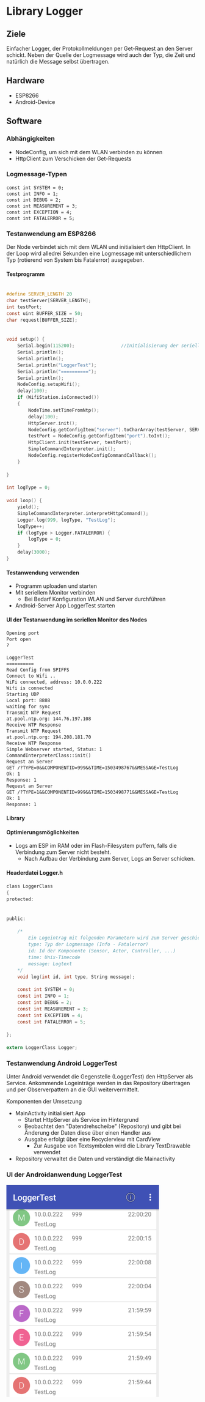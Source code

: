 # Library Logger

## Ziele

Einfacher Logger, der Protokollmeldungen per Get-Request an den Server schickt. Neben der Quelle der Logmessage wird auch der Typ, die Zeit und natürlich die Message selbst übertragen.

## Hardware

- ESP8266
- Android-Device

## Software

### Abhängigkeiten

- NodeConfig, um sich mit dem WLAN verbinden zu können
- HttpClient zum Verschicken der Get-Requests

### Logmessage-Typen

	const int SYSTEM = 0;
	const int INFO = 1;
	const int DEBUG = 2;
	const int MEASUREMENT = 3;
	const int EXCEPTION = 4;
	const int FATALERROR = 5;


### Testanwendung am ESP8266

Der Node verbindet sich mit dem WLAN und initialisiert den HttpClient.
In der Loop wird alledrei Sekunden eine Logmessage mit unterschiedlichem Typ (rotierend von System bis Fatalerror) ausgegeben.

#### Testprogramm

````c

#define SERVER_LENGTH 20
char testServer[SERVER_LENGTH];
int testPort;
const uint BUFFER_SIZE = 50;
char request[BUFFER_SIZE];


void setup() {
	Serial.begin(115200);                 //Initialisierung der seriellen Schnittstelle
	Serial.println();
	Serial.println();
	Serial.println("LoggerTest");
	Serial.println("==========");
	Serial.println();
	NodeConfig.setupWifi();
	delay(100);
	if (WifiStation.isConnected())
	{
		NodeTime.setTimeFromNtp();
		delay(100);
		HttpServer.init();
		NodeConfig.getConfigItem("server").toCharArray(testServer, SERVER_LENGTH);
		testPort = NodeConfig.getConfigItem("port").toInt();
		HttpClient.init(testServer, testPort);
		SimpleCommandInterpreter.init();
		NodeConfig.registerNodeConfigCommandCallback();
	}

}

int logType = 0;

void loop() {
	yield();
	SimpleCommandInterpreter.interpretHttpCommand();
	Logger.log(999, logType, "TestLog");
	logType++;
	if (logType > Logger.FATALERROR) {
		logType = 0;
	}
	delay(3000);
}
````

#### Testanwendung verwenden

- Programm uploaden und starten
- Mit seriellem Monitor verbinden
	- Bei Bedarf Konfiguration WLAN und Server durchführen
- Android-Server App LoggerTest starten

#### UI der Testanwendung im seriellen Monitor des Nodes

````
Opening port
Port open
?

LoggerTest
==========
Read Config from SPIFFS
Connect to Wifi ..
WiFi connected, address: 10.0.0.222
Wifi is connected
Starting UDP
Local port: 8888
waiting for sync
Transmit NTP Request
at.pool.ntp.org: 144.76.197.108
Receive NTP Response
Transmit NTP Request
at.pool.ntp.org: 194.208.181.70
Receive NTP Response
Simple Webserver started, Status: 1
CommandInterpreterClass::init()
Request an Server
GET /?TYPE=0&&COMPONENTID=999&&TIME=1503498767&&MESSAGE=TestLog
Ok: 1
Response: 1
Request an Server
GET /?TYPE=1&&COMPONENTID=999&&TIME=1503498771&&MESSAGE=TestLog
Ok: 1
Response: 1
````

#### Library

#### Optimierungsmöglichkeiten

- Logs am ESP im RAM oder im Flash-Filesystem puffern, falls die Verbindung zum Server nicht besteht.
	- Nach Aufbau der Verbindung zum Server, Logs an Server schicken.

#### Headerdatei Logger.h

````c
class LoggerClass
{
protected:


public:

	/*
		Ein Logeintrag mit folgenden Parametern wird zum Server geschickt:
		type: Typ der Logmessage (Info - Fatalerror)
		id: Id der Komponente (Sensor, Actor, Controller, ...)
		time: Unix-Timecode
		message: Logtext
	*/
	void log(int id, int type, String message);

	const int SYSTEM = 0;
	const int INFO = 1;
	const int DEBUG = 2;
	const int MEASUREMENT = 3;
	const int EXCEPTION = 4;
	const int FATALERROR = 5;

};

extern LoggerClass Logger;
````

### Testanwendung Android LoggerTest

Unter Android verwendet die Gegenstelle (LoggerTest) den HttpServer als Service. Ankommende Logeinträge werden in das Repository übertragen und per Observerpattern an die GUI weitervermittelt.

Komponenten der Umsetzung
- MainActivity initialisiert App
	- Startet HttpServer als Service im Hintergrund
	- Beobachtet den "Datendrehscheibe" (Repository) und gibt bei Änderung der Daten diese über einen Handler aus
	- Ausgabe erfolgt über eine Recyclerview mit CardView
		- Zur Ausgabe von Textsymbolen wird die Library TextDrawable verwendet
- Repository verwaltet die Daten und verständigt die Mainactivity

### UI der Androidanwendung LoggerTest

![UI](images/android.png)
